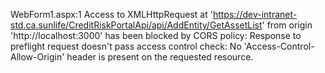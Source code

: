 WebForm1.aspx:1 Access to XMLHttpRequest at 'https://dev-intranet-std.ca.sunlife/CreditRiskPortalApi/api/AddEntity/GetAssetList' from origin 'http://localhost:3000' has been blocked by CORS policy: Response to preflight request doesn't pass access control check: No 'Access-Control-Allow-Origin' header is present on the requested resource.
